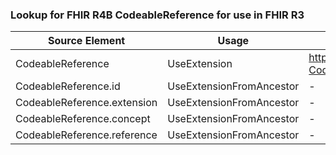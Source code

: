 ### Lookup for FHIR R4B CodeableReference for use in FHIR R3

| Source Element | Usage | Target |
| -------------- | ----- | ------ |
| CodeableReference | UseExtension | http://hl7.org/fhir/4.3/StructureDefinition/extension-CodeableReference |
| CodeableReference.id | UseExtensionFromAncestor | - |
| CodeableReference.extension | UseExtensionFromAncestor | - |
| CodeableReference.concept | UseExtensionFromAncestor | - |
| CodeableReference.reference | UseExtensionFromAncestor | - |
